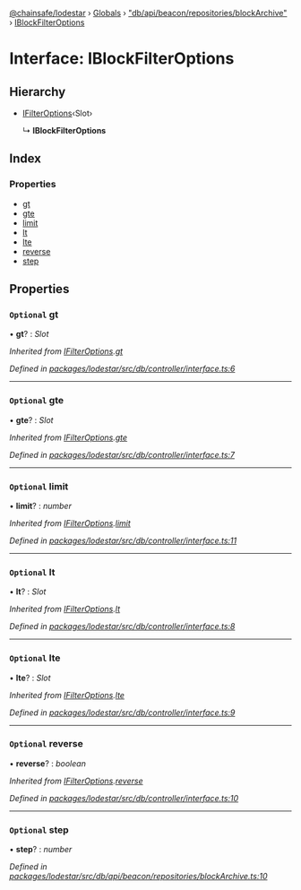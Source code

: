 [@chainsafe/lodestar](../README.md) › [Globals](../globals.md) › ["db/api/beacon/repositories/blockArchive"](../modules/_db_api_beacon_repositories_blockarchive_.md) › [IBlockFilterOptions](_db_api_beacon_repositories_blockarchive_.iblockfilteroptions.md)

# Interface: IBlockFilterOptions

## Hierarchy

* [IFilterOptions](_db_controller_interface_.ifilteroptions.md)‹Slot›

  ↳ **IBlockFilterOptions**

## Index

### Properties

* [gt](_db_api_beacon_repositories_blockarchive_.iblockfilteroptions.md#optional-gt)
* [gte](_db_api_beacon_repositories_blockarchive_.iblockfilteroptions.md#optional-gte)
* [limit](_db_api_beacon_repositories_blockarchive_.iblockfilteroptions.md#optional-limit)
* [lt](_db_api_beacon_repositories_blockarchive_.iblockfilteroptions.md#optional-lt)
* [lte](_db_api_beacon_repositories_blockarchive_.iblockfilteroptions.md#optional-lte)
* [reverse](_db_api_beacon_repositories_blockarchive_.iblockfilteroptions.md#optional-reverse)
* [step](_db_api_beacon_repositories_blockarchive_.iblockfilteroptions.md#optional-step)

## Properties

### `Optional` gt

• **gt**? : *Slot*

*Inherited from [IFilterOptions](_db_controller_interface_.ifilteroptions.md).[gt](_db_controller_interface_.ifilteroptions.md#optional-gt)*

*Defined in [packages/lodestar/src/db/controller/interface.ts:6](https://github.com/ChainSafe/lodestar/blob/16dbdb2e2/packages/lodestar/src/db/controller/interface.ts#L6)*

___

### `Optional` gte

• **gte**? : *Slot*

*Inherited from [IFilterOptions](_db_controller_interface_.ifilteroptions.md).[gte](_db_controller_interface_.ifilteroptions.md#optional-gte)*

*Defined in [packages/lodestar/src/db/controller/interface.ts:7](https://github.com/ChainSafe/lodestar/blob/16dbdb2e2/packages/lodestar/src/db/controller/interface.ts#L7)*

___

### `Optional` limit

• **limit**? : *number*

*Inherited from [IFilterOptions](_db_controller_interface_.ifilteroptions.md).[limit](_db_controller_interface_.ifilteroptions.md#optional-limit)*

*Defined in [packages/lodestar/src/db/controller/interface.ts:11](https://github.com/ChainSafe/lodestar/blob/16dbdb2e2/packages/lodestar/src/db/controller/interface.ts#L11)*

___

### `Optional` lt

• **lt**? : *Slot*

*Inherited from [IFilterOptions](_db_controller_interface_.ifilteroptions.md).[lt](_db_controller_interface_.ifilteroptions.md#optional-lt)*

*Defined in [packages/lodestar/src/db/controller/interface.ts:8](https://github.com/ChainSafe/lodestar/blob/16dbdb2e2/packages/lodestar/src/db/controller/interface.ts#L8)*

___

### `Optional` lte

• **lte**? : *Slot*

*Inherited from [IFilterOptions](_db_controller_interface_.ifilteroptions.md).[lte](_db_controller_interface_.ifilteroptions.md#optional-lte)*

*Defined in [packages/lodestar/src/db/controller/interface.ts:9](https://github.com/ChainSafe/lodestar/blob/16dbdb2e2/packages/lodestar/src/db/controller/interface.ts#L9)*

___

### `Optional` reverse

• **reverse**? : *boolean*

*Inherited from [IFilterOptions](_db_controller_interface_.ifilteroptions.md).[reverse](_db_controller_interface_.ifilteroptions.md#optional-reverse)*

*Defined in [packages/lodestar/src/db/controller/interface.ts:10](https://github.com/ChainSafe/lodestar/blob/16dbdb2e2/packages/lodestar/src/db/controller/interface.ts#L10)*

___

### `Optional` step

• **step**? : *number*

*Defined in [packages/lodestar/src/db/api/beacon/repositories/blockArchive.ts:10](https://github.com/ChainSafe/lodestar/blob/16dbdb2e2/packages/lodestar/src/db/api/beacon/repositories/blockArchive.ts#L10)*
